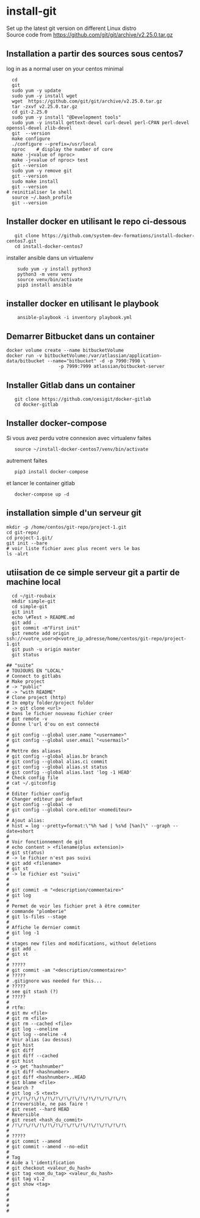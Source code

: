 # install-git
Set up the latest git version on different Linux distro  
Source code from https://github.com/git/git/archive/v2.25.0.tar.gz

## Installation a partir des sources sous centos7
log in as a normal user on your centos minimal  
```shell script
  cd
  git
  sudo yum -y update
  sudo yum -y install wget 
  wget  https://github.com/git/git/archive/v2.25.0.tar.gz
  tar -zxvf v2.25.0.tar.gz 
  cd git-2.25.0
  sudo yum -y install "@Development tools"
  sudo yum -y install gettext-devel curl-devel perl-CPAN perl-devel openssl-devel zlib-devel
  git  --version 
  make configure 
  ./configure --prefix=/usr/local
  nproc    # display the number of core 
  make -j<value of nproc>
  make -j<value of nproc> test 
  git --version 
  sudo yum -y remove git 
  git --version 
  sudo make install 
  git --version 
# reinitialiser le shell
  source ~/.bash_profile 
  git --version 
``` 

## Installer docker en utilisant le repo ci-dessous 
```shell script
   git clone https://github.com/system-dev-formations/install-docker-centos7.git
   cd install-docker-centos7
```
installer ansible dans un virtualenv 
```shell script
    sudo yum -y install python3
    python3 -m venv venv
    source venv/bin/activate
    pip3 install ansible
````

## installer docker en utilisant le playbook 
```shell script
    ansible-playbook -i inventory playbook.yml
```

## Demarrer Bitbucket dans un container 
```shell script
docker volume create --name bitbucketVolume
docker run -v bitbucketVolume:/var/atlassian/application-data/bitbucket --name="bitbucket" -d -p 7990:7990 \
                   -p 7999:7999 atlassian/bitbucket-server
````
## Installer Gitlab dans un container 
```shell script
   git clone https://github.com/cesigit/docker-gitlab
   cd docker-gitlab
```

## Installer docker-compose
Si vous avez perdu votre connexion avec virtualenv faites  
```shell script
   source ~/install-docker-centos7/venv/bin/activate
```
autrement faites
```shell script
   pip3 install docker-compose
```
et lancer le container gitlab 
```shell script
   docker-compose up -d 
```
## installation simple d'un serveur git 
```shell script
mkdir -p /home/centos/git-repo/project-1.git
cd git-repo/
cd project-1.git/
git init --bare
# voir liste fichier avec plus recent vers le bas
ls -alrt
```
## utiisation de ce simple serveur git a partir de machine local
```shell script
  cd ~/git-roubaix
  mkdir simple-git 
  cd simple-git
  git init
  echo \#Test > README.md
  git add .
  git commit -m"First init"
  git remote add origin ssh://<votre_user>@<votre_ip_adresse/home/centos/git-repo/project-1.git
  git push -u origin master
  git status

## "suite"
# TOUJOURS EN "LOCAL"
# Connect to gitlabs
# Make project
# -> "public"
# -> "with README"
# Clone project (http)
# In empty folder/project folder
# -> git clone <url>
# Dans le fichier nouveau fichier créer
# git remote -v
# Donne l'url d'ou on est connecté
# 
# git config --global user.name "<username>"
# git config --global user.email "<usermail>"
# 
# Mettre des aliases
# git config --global alias.br branch
# git config --global alias.ci commit
# git config --global alias.st status
# git config --global alias.last 'log -1 HEAD'
# Check config file
# cat ~/.gitconfig
# 
# Editer fichier config
# Changer editeur par defaut
# git config --global -e
# git config --global core.editor <nomediteur>
# 
# Ajout alias:
# hist = log --pretty=format:\"%h %ad | %s%d [%an]\" --graph --date=short
# 
# Voir fonctionnement de git
# echo content > <filename(plus extension)>
# git st(atus)
# -> le fichier n'est pas suivi
# git add <filename>
# git st
# -> le fichier est "suivi"
# 
# 
# git commit -m "<description/commentaire>"
# git log
# 
# Permet de voir les fichier pret à être commiter
# commande "plomberie"
# git ls-files --stage
# 
# Affiche le dernier commit
# git log -1
# 
# stages new files and modifications, without deletions
# git add .
# git st
# 
# ?????
# git commit -am "<description/commentaire>"
# ?????
# .gitignore was needed for this...
# ?????
# see git stash (?)
# ?????
# 
# rtfm:
# git mv <file>
# git rm <file>
# git rm --cached <file>
# git log --oneline
# git log --oneline -4
# Voir alias (au dessus)
# git hist
# git diff
# git diff --cached
# git hist
# -> get "hashnumber"
# git diff <hashnumber>
# git diff <hashnumber>..HEAD
# git blame <file>
# Search ?
# git log -S <text>
# /!\/!\/!\/!\/!\/!\/!\/!\/!\/!\/!\/!\/!\/!\
# Irreversible, ne pas faire ! 
# git reset --hard HEAD
# Reversible
# git reset <hash_du_commit>
# /!\/!\/!\/!\/!\/!\/!\/!\/!\/!\/!\/!\/!\/!\ 
# 
# ?????
# git commit --amend
# git commit --amend --no-edit
# 
# Tag
# Aide a l'identification
# git checkout <valeur_du_hash>
# git tag <nom_du_tag> <valeur_du_hash>
# git tag v1.2
# git show <tag>
# 
# 
# 
# 
# 

```






